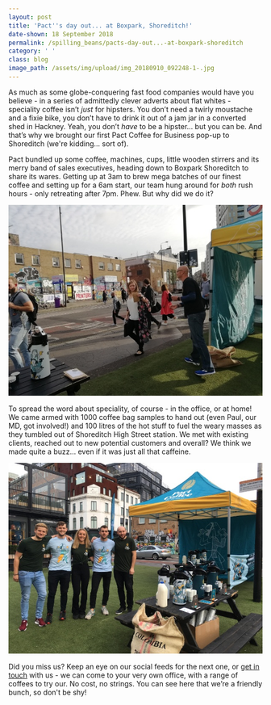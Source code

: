 ```yaml
---
layout: post
title: 'Pact''s day out... at Boxpark, Shoreditch!'
date-shown: 18 September 2018
permalink: /spilling_beans/pacts-day-out...-at-boxpark-shoreditch
category: ' '
class: blog
image_path: /assets/img/upload/img_20180910_092248-1-.jpg
---
```

As much as some globe-conquering fast food companies would have you believe - in a series of admittedly clever adverts about flat whites - speciality coffee isn’t _just_ for hipsters. You don’t need a twirly moustache and a fixie bike, you don’t have to drink it out of a jam jar in a converted shed in Hackney. Yeah, you don’t _have_ to be a hipster… but you can be. And that’s why we brought our first Pact Coffee for Business pop-up to Shoreditch (we're kidding... sort of).

Pact bundled up some coffee, machines, cups, little wooden stirrers and its merry band of sales executives, heading down to Boxpark Shoreditch to share its wares. Getting up at 3am to brew mega batches of our finest coffee and setting up for a 6am start, our team hung around for _both_ rush hours - only retreating after 7pm. Phew. But why did we do it?

![](/assets/img/upload/img_20180910_090204.jpg)

To spread the word about speciality, of course - in the office, or at home! We came armed with 1000 coffee bag samples to hand out (even Paul, our MD, got involved!) and 100 litres of the hot stuff to fuel the weary masses as they tumbled out of Shoreditch High Street station. We met with existing clients, reached out to new potential customers and overall? We think we made quite a buzz… even if it was just all that caffeine.

![](/assets/img/upload/boxpark.jpg)

Did you miss us? Keep an eye on our social feeds for the next one, or [get in touch](http://business.pactcoffee.com/contact-us) with us - we can come to your very own office, with a range of coffees to try our. No cost, no strings. You can see here that we’re a friendly bunch, so don't be shy!
